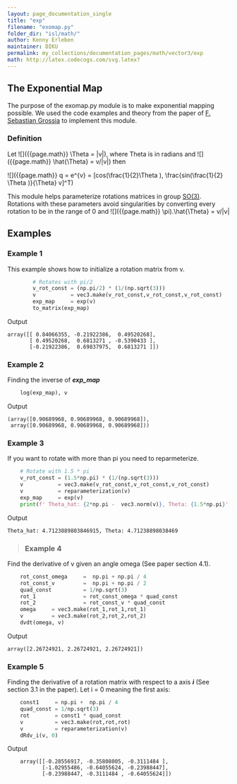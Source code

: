 ```yaml
---
layout: page_documentation_single
title: "exp"
filename: "exomap.py"
folder_dir: "isl/math/"
author: Kenny Erleben
maintainer: DIKU
permalink: my_collections/documentation_pages/math/vector3/exp
math: http://latex.codecogs.com/svg.latex? 
---
```

## The Exponential Map
The purpose of the exomap.py module is to make exponential mapping possible. 
We used the code examples and theory from the paper of [F. Sebastian Grossia](https://www.cs.cmu.edu/~spiff/moedit99/expmap.pdf) to implement this module.
    
### Definition
Let ![]({{page.math}} \Theta = |v|), where Theta is in radians and ![]({{page.math}} \hat{\Theta} = v/|v|) then

![]({{page.math}} q = e^{v} = [cos(\frac{1}{2}\Theta ), \frac{sin(\frac{1}{2} \Theta )}{\Theta} v]^T)

This module helps parameterize rotations matrices in group [SO(3)](https://en.wikipedia.org/wiki/3D_rotation_group). Rotations with these parameters avoid 
singularities by converting every rotation to be in the range of 0 and ![]({{page.math}} \pi).\hat{\Theta} = v/|v|

## Examples
### Example 1
This example shows how to initialize a rotation matrix from v. 
```python
        # Rotates with pi/2
        v_rot_const = (np.pi/2) * (1/(np.sqrt(3)))
        v           = vec3.make(v_rot_const,v_rot_const,v_rot_const)
        exp_map     = exp(v)
        to_matrix(exp_map)
```
Output
```
array([[ 0.84066355, -0.21922386,  0.49520268],
       [ 0.49520268,  0.6813271 , -0.5390433 ],
       [-0.21922386,  0.69837975,  0.6813271 ]])
```
### Example 2
Finding the inverse of ***exp_map***
```python
    log(exp_map), v
```
Output
```
(array([0.90689968, 0.90689968, 0.90689968]),
 array([0.90689968, 0.90689968, 0.90689968]))
```

### Example 3
If you want to rotate with more than pi you need to reparmeterize.
```python
    # Rotate with 1.5 * pi
    v_rot_const = (1.5*np.pi) * (1/(np.sqrt(3)))
    v           = vec3.make(v_rot_const,v_rot_const,v_rot_const)
    v           = reparameterization(v)
    exp_map     = exp(v)
    print(f' Theta_hat: {2*np.pi -  vec3.norm(v)}, Theta: {1.5*np.pi}')
```
Output
```
Theta_hat: 4.7123889803846915, Theta: 4.71238898038469
```

>### Example 4
Find the derivative of v given an angle omega (See paper section 4.1).
```python
    rot_const_omega     =  np.pi + np.pi / 4
    rot_const_v         =  np.pi + np.pi / 2 
    quad_const          = 1/np.sqrt(3)
    rot_1               = rot_const_omega * quad_const
    rot_2               = rot_const_v * quad_const
    omega     = vec3.make(rot_1,rot_1,rot_1)
    v         = vec3.make(rot_2,rot_2,rot_2)
    dvdt(omega, v)
```
Output
```
array([2.26724921, 2.26724921, 2.26724921])
```

### Example 5
Finding the derivative of a rotation matrix with respect to a axis ***i*** (See section 3.1 in the paper).
Let i = 0 meaning the first axis:
```python
    const1     = np.pi +  np.pi / 4
    quad_const = 1/np.sqrt(3)
    rot        = const1 * quad_const
    v          = vec3.make(rot,rot,rot)
    v          = reparameterization(v)
    dRdv_i(v, 0)
```
Output
```
    array([[-0.28556917, -0.35808005, -0.3111484 ],
           [-1.02955486, -0.64055624, -0.23988447],
           [-0.23988447, -0.3111484 , -0.64055624]])
```

